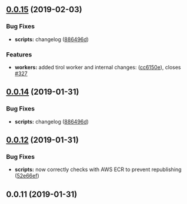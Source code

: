 ## [0.0.15](https://github.com/doomsower/whitewater/compare/@whitewater-guide/scripts@0.0.15...@whitewater-guide/scripts@0.0.15) (2019-02-03)

### Bug Fixes

- **scripts:** changelog ([886496d](https://github.com/doomsower/whitewater/commit/886496d))

### Features

- **workers:** added tirol worker and internal changes: ([cc6150e](https://github.com/doomsower/whitewater/commit/cc6150e)), closes [#327](https://github.com/doomsower/whitewater/issues/327)

## [0.0.14](https://github.com/doomsower/whitewater/compare/@whitewater-guide/scripts@0.0.14...@whitewater-guide/scripts@0.0.14) (2019-01-31)

### Bug Fixes

- **scripts:** changelog ([886496d](https://github.com/doomsower/whitewater/commit/886496d))

## [0.0.12](https://github.com/doomsower/whitewater/compare/@whitewater-guide/scripts@0.0.12...@whitewater-guide/scripts@0.0.12) (2019-01-31)

### Bug Fixes

- **scripts:** now correctly checks with AWS ECR to prevent republishing ([52e66ef](https://github.com/doomsower/whitewater/commit/52e66ef))

## 0.0.11 (2019-01-31)
